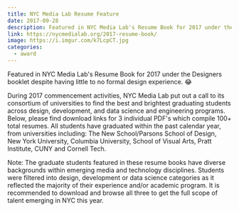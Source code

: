 ```yaml
---
title: NYC Media Lab Resume Feature
date: 2017-09-28
description: Featured in NYC Media Lab's Resume Book for 2017 under the Designers booklet despite having little to no formal design experience. 😂
link: https://nycmedialab.org/2017-resume-book/
image: https://i.imgur.com/k7LcpCT.jpg
categories:
  - award
---
```


Featured in NYC Media Lab's Resume Book for 2017 under the Designers booklet despite having little to no formal design experience. 😂

During 2017 commencement activities, NYC Media Lab put out a call to its consortium of universities to find the best and brightest graduating students across design, development, and data science and engineering programs. Below, please find download links for 3 individual PDF's which compile 100+ total resumes. All students have graduated within the past calendar year, from universities including: The New School/Parsons School of Design, New York University, Columbia University, School of Visual Arts, Pratt Institute, CUNY and Cornell Tech.

Note: The graduate students featured in these resume books have diverse backgrounds within emerging media and technology disciplines. Students were filtered into design, development or data science categories as it reflected the majority of their experience and/or academic program. It is recommended to download and browse all three to get the full scope of talent emerging in NYC this year.

